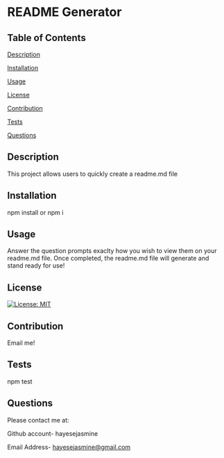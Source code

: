 # README Generator

## Table of Contents
[Description](#description)

[Installation](#installation)

[Usage](#usage)

[License](#license)

[Contribution](#contribution)

[Tests](#tests)

[Questions](#questions)


## Description
This project allows users to quickly create a readme.md file


## Installation
npm install or npm i


## Usage
Answer the question prompts exaclty how you wish to view them on your readme.md file. Once completed, the readme.md file will generate and stand ready for use!


## License
[![License: MIT](https://img.shields.io/badge/License-MIT-yellow.svg)](https://opensource.org/licenses/MIT)


## Contribution
Email me!


## Tests
npm test


## Questions

Please contact me at:

Github account- hayesejasmine

Email Address- hayesejasmine@gmail.com
